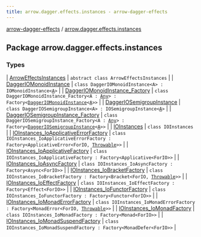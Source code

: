 ```yaml
---
title: arrow.dagger.effects.instances - arrow-dagger-effects
---
```


[arrow-dagger-effects](../index.html) / [arrow.dagger.effects.instances](./index.html)

## Package arrow.dagger.effects.instances

### Types

| [ArrowEffectsInstances](-arrow-effects-instances/index.html) | `abstract class ArrowEffectsInstances` |
| [DaggerIOMonoidInstance](-dagger-i-o-monoid-instance/index.html) | `class DaggerIOMonoidInstance<A> : IOMonoidInstance<`[`A`](-dagger-i-o-monoid-instance/index.html#A)`>` |
| [DaggerIOMonoidInstance_Factory](-dagger-i-o-monoid-instance_-factory/index.html) | `class DaggerIOMonoidInstance_Factory<A : `[`Any`](https://kotlinlang.org/api/latest/jvm/stdlib/kotlin/-any/index.html)`> : Factory<`[`DaggerIOMonoidInstance`](-dagger-i-o-monoid-instance/index.html)`<`[`A`](-dagger-i-o-monoid-instance_-factory/index.html#A)`>>` |
| [DaggerIOSemigroupInstance](-dagger-i-o-semigroup-instance/index.html) | `class DaggerIOSemigroupInstance<A> : IOSemigroupInstance<`[`A`](-dagger-i-o-semigroup-instance/index.html#A)`>` |
| [DaggerIOSemigroupInstance_Factory](-dagger-i-o-semigroup-instance_-factory/index.html) | `class DaggerIOSemigroupInstance_Factory<A : `[`Any`](https://kotlinlang.org/api/latest/jvm/stdlib/kotlin/-any/index.html)`> : Factory<`[`DaggerIOSemigroupInstance`](-dagger-i-o-semigroup-instance/index.html)`<`[`A`](-dagger-i-o-semigroup-instance_-factory/index.html#A)`>>` |
| [IOInstances](-i-o-instances/index.html) | `class IOInstances` |
| [IOInstances_IoApplicativeErrorFactory](-i-o-instances_-io-applicative-error-factory/index.html) | `class IOInstances_IoApplicativeErrorFactory : Factory<ApplicativeError<ForIO, `[`Throwable`](https://kotlinlang.org/api/latest/jvm/stdlib/kotlin/-throwable/index.html)`>>` |
| [IOInstances_IoApplicativeFactory](-i-o-instances_-io-applicative-factory/index.html) | `class IOInstances_IoApplicativeFactory : Factory<Applicative<ForIO>>` |
| [IOInstances_IoAsyncFactory](-i-o-instances_-io-async-factory/index.html) | `class IOInstances_IoAsyncFactory : Factory<Async<ForIO>>` |
| [IOInstances_IoBracketFactory](-i-o-instances_-io-bracket-factory/index.html) | `class IOInstances_IoBracketFactory : Factory<Bracket<ForIO, `[`Throwable`](https://kotlinlang.org/api/latest/jvm/stdlib/kotlin/-throwable/index.html)`>>` |
| [IOInstances_IoEffectFactory](-i-o-instances_-io-effect-factory/index.html) | `class IOInstances_IoEffectFactory : Factory<Effect<ForIO>>` |
| [IOInstances_IoFunctorFactory](-i-o-instances_-io-functor-factory/index.html) | `class IOInstances_IoFunctorFactory : Factory<Functor<ForIO>>` |
| [IOInstances_IoMonadErrorFactory](-i-o-instances_-io-monad-error-factory/index.html) | `class IOInstances_IoMonadErrorFactory : Factory<MonadError<ForIO, `[`Throwable`](https://kotlinlang.org/api/latest/jvm/stdlib/kotlin/-throwable/index.html)`>>` |
| [IOInstances_IoMonadFactory](-i-o-instances_-io-monad-factory/index.html) | `class IOInstances_IoMonadFactory : Factory<Monad<ForIO>>` |
| [IOInstances_IoMonadSuspendFactory](-i-o-instances_-io-monad-suspend-factory/index.html) | `class IOInstances_IoMonadSuspendFactory : Factory<MonadDefer<ForIO>>` |

